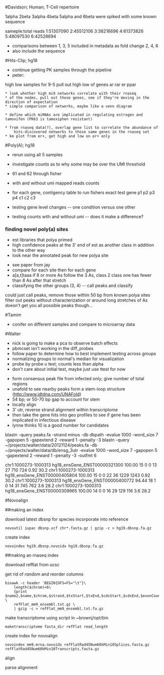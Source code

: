 #Davidson; Human; T-Cell repertoire

1alpha
2beta
3alpha
4beta
5alpha and 
6beta were spiked with some known sequence

sameple:total reads
1:51307090
2:45512106
3:38216696
4:61373826
5:48097530
6:42528694

+ comparisons between 1, 3, 5 included in metadata as fold change
                      2, 4, 6
+ also include the sequence

#Hits-Clip; hg18
* continue getting PK samples through the pipeline
* peter:

high low samples for 9-5
pull out high low of genes
ar
rar
er
ppar

    * look whether high mi9 networks correlate with their rnaseq
    * of the nodes, pull out those genes, see if they're moving in the direction of expectation
    * simple comparison of networks, maybe like a venn diagram

    * define which miRNAs are implicated in regulating estrogen and tamoxifen (PK63 is tamoxiphen resistant)

    * from rnaseq data(?), overlap gene list to correlate the abundance of 
        hits-discovered networks to those same genes in the rnaseq set
    * km plot from er+, get high and low on er+ only

#Poly(A); hg18

* rerun using all 5 samples
* investigate counts as to why some may be over the UMI threshold
* 61 and 62 through fisher

* with and without umi mapped reads counts
* for each gene, contigency table to run fishers exact test
            gene p1 p2 p3 p4
c1
c2
c3

* testing gene level changes -- one condition versus one other
* testing counts with and without umi -- does it make a difference?

### finding novel poly(a) sites
+ est libraries that polya primed
+ high confidence peaks at the 3' end of est as another class in addition to the other way
+ look near the annotated peak for new polya site


* see paper from jay
* compare for each site then for each gene
* a[a,t]taaa
if 8 or more As follow the 3 As, class 2
class one has fewer than 8 As after that stretch
* classifying the other groups (3, 4) -- call peaks and classify

could just call peaks, remove those within 50 bp from known polya sites
filter out peaks without characterization or around long stretches of As
doesn't get you all possible peaks though...

#Tamim
* conifer on different samples and compare to microarray data

#Walter

+ nick is going to make a pca to observe batch effects
+ pbmcset isn't working in the diff_probes
+ follow paper to determine how to best implement testing across groups
+ normalizing groups to normal's median for visualization
+ probe by probe u test; counts less than alpha
+ don't care about initial test, maybe just use ttest for now

* form consensus peak file from infected only; give number of total regions
* unafold to see nearby peaks form a stem-loop structure (http://www.idtdna.com/UNAFold)
* 54 bp; or 50-70 bp gap to account for stem
* locally align
* 3' utr, reverse strand alignment within transcriptome
* then take the gene hits into geo profiles to see if gene has been implicated in infectious disease
* lynne thinks 10 is a good number for candidates

blastn -query peaks.fa -strand minus -db dbpath -evalue 1000 -word_size 7 -gapopen 5 -gapextend 2 -reward 1 -penalty -3
blastn -query ~/projects/walter/data/20121124/peaks.fa -db ~/projects/walter/data/db/ensg_3utr -evalue 1000 -word_size 7 -gapopen 5 -gapextend 2 -reward 1 -penalty -3 -outfmt 6

chr1:1000273-1000313	hg18_ensGene_ENST00000321300	100.00	15	0	0	13	27	710	724	0.92	30.2
chr1:1000273-1000313	hg18_ensGene_ENST00000405804	100.00	15	0	0	22	36	1229	1243	0.92	30.2
chr1:1000273-1000313	hg18_ensGene_ENST00000400772	94.44	18	1	0	14	31	745	762	3.6	28.2
chr1:1000273-1000313	hg18_ensGene_ENST00000309965	100.00	14	0	0	16	29	129	116	3.6	28.2


#Novoalign

##making an index

download latest dbsnp for species
incorporate into reference

```
novoutil iupac dbsnp.vcf chr*.fasta.gz | gzip -c > hg19.dbsnp.fa.gz
```

create index

```
novoindex hg19.dbsnp.novoidx hg19.dbsnp.fa.gz
```

##making an rnaseq index

download refflat from ucsc

get rid of *random* and reorder columns

```
bioawk -c header 'BEGIN{OFS=FS="\t"}\
    length($chrom)<6\
    {print $name2,$name,$chrom,$strand,$txStart,$txEnd,$cdsStart,$cdsEnd,$exonCount,$exonStarts,$exonEnds}' \
    refFlat_mm9_ensembl.txt.gz \
    | gzip -c > refFlat_mm9_ensembl.txt.fa.gz
```

make transcriptome using script in ~brownj/opt/bin

```
maketranscriptome fasta_dir refFlat read_length
```

create index for novoalign

```
novoindex mm9.mrna.novoidx refFlatRad45Num60kMin10Splices.fasta.gz refFlatRad45Num60kMin10Transcripts.fasta.gz
```

align

parse alignment
